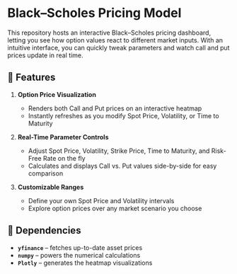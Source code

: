 # Black–Scholes Pricing Model

This repository hosts an interactive Black–Scholes pricing dashboard, letting you see how option values react to different market inputs. With an intuitive interface, you can quickly tweak parameters and watch call and put prices update in real time.

## 🚀 Features

1. **Option Price Visualization**  
   - Renders both Call and Put prices on an interactive heatmap  
   - Instantly refreshes as you modify Spot Price, Volatility, or Time to Maturity  

2. **Real-Time Parameter Controls**  
   - Adjust Spot Price, Volatility, Strike Price, Time to Maturity, and Risk-Free Rate on the fly  
   - Calculates and displays Call vs. Put values side-by-side for easy comparison  

3. **Customizable Ranges**  
   - Define your own Spot Price and Volatility intervals  
   - Explore option prices over any market scenario you choose  

## 🔧 Dependencies

- **`yfinance`** – fetches up-to-date asset prices  
- **`numpy`** – powers the numerical calculations  
- **`Plotly`** – generates the heatmap visualizations  
